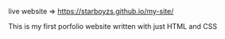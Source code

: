 live website => https://starboyzs.github.io/my-site/

This is my first porfolio website written with just HTML and CSS 
